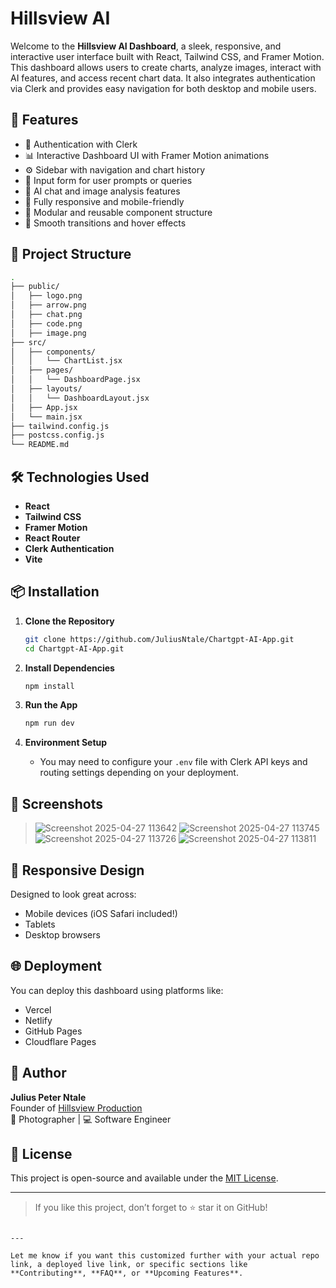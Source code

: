 
# Hillsview AI 

Welcome to the **Hillsview AI Dashboard**, a sleek, responsive, and interactive user interface built with React, Tailwind CSS, and Framer Motion. This dashboard allows users to create charts, analyze images, interact with AI features, and access recent chart data. It also integrates authentication via Clerk and provides easy navigation for both desktop and mobile users.

## 🚀 Features

- 🔐 Authentication with Clerk
- 📊 Interactive Dashboard UI with Framer Motion animations
- ⚙️ Sidebar with navigation and chart history
- 💬 Input form for user prompts or queries
- 🧠 AI chat and image analysis features
- 📱 Fully responsive and mobile-friendly
- 🧩 Modular and reusable component structure
- 🌈 Smooth transitions and hover effects

## 📂 Project Structure

```bash
.
├── public/
│   ├── logo.png
│   ├── arrow.png
│   ├── chat.png
│   ├── code.png
│   ├── image.png
├── src/
│   ├── components/
│   │   └── ChartList.jsx
│   ├── pages/
│   │   └── DashboardPage.jsx
│   ├── layouts/
│   │   └── DashboardLayout.jsx
│   ├── App.jsx
│   └── main.jsx
├── tailwind.config.js
├── postcss.config.js
└── README.md
```

## 🛠️ Technologies Used

- **React**
- **Tailwind CSS**
- **Framer Motion**
- **React Router**
- **Clerk Authentication**
- **Vite**

## 📦 Installation

1. **Clone the Repository**
   ```bash
   git clone https://github.com/JuliusNtale/Chartgpt-AI-App.git
   cd Chartgpt-AI-App.git
   ```

2. **Install Dependencies**
   ```bash
   npm install
   ```

3. **Run the App**
   ```bash
   npm run dev
   ```

4. **Environment Setup**
   - You may need to configure your `.env` file with Clerk API keys and routing settings depending on your deployment.

## 📸 Screenshots

>![Screenshot 2025-04-27 113642](https://github.com/user-attachments/assets/f90c8c03-4a37-429c-930c-610f65750c52)
> ![Screenshot 2025-04-27 113745](https://github.com/user-attachments/assets/c9b5dea1-3bd3-4e13-ab8d-d6d809c8c459)
>![Screenshot 2025-04-27 113726](https://github.com/user-attachments/assets/c250644d-459b-49ed-92c8-21be3c2771a3)
>![Screenshot 2025-04-27 113811](https://github.com/user-attachments/assets/1e6cb3e2-db95-44d3-9717-5103a3935c7e)




## 📲 Responsive Design

Designed to look great across:
- Mobile devices (iOS Safari included!)
- Tablets
- Desktop browsers

## 🌐 Deployment

You can deploy this dashboard using platforms like:
- Vercel
- Netlify
- GitHub Pages
- Cloudflare Pages

## 🙌 Author

**Julius Peter Ntale**  
Founder of [Hillsview Production](https://hillsviewproduction.com)  
📸 Photographer | 💻 Software Engineer

## 📃 License

This project is open-source and available under the [MIT License](LICENSE).

---

> If you like this project, don’t forget to ⭐ star it on GitHub!
```

---

Let me know if you want this customized further with your actual repo link, a deployed live link, or specific sections like **Contributing**, **FAQ**, or **Upcoming Features**.
